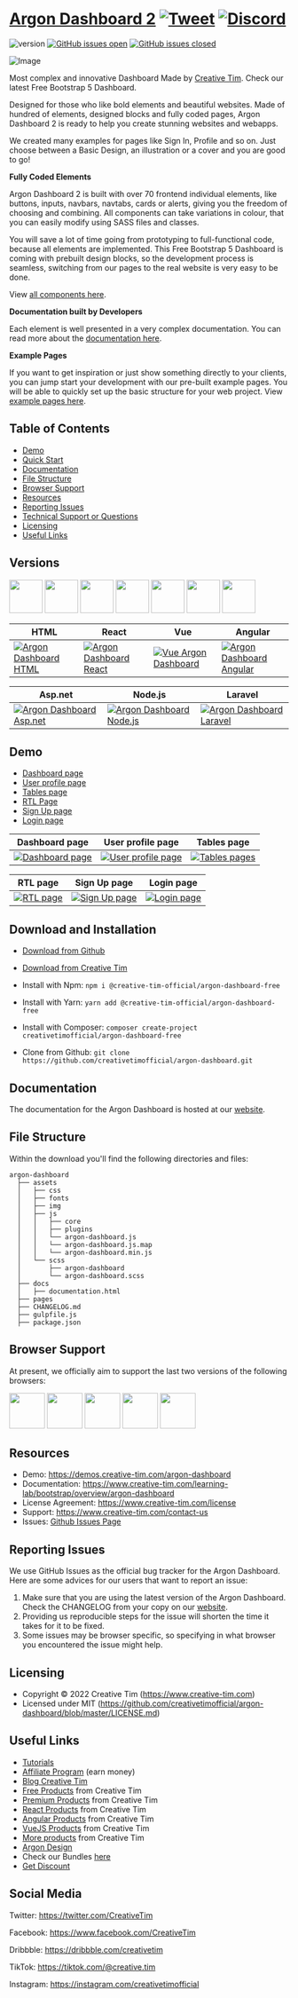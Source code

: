 # [Argon Dashboard 2](http://demos.creative-tim.com/argon-dashboard/pages/dashboard.html?ref=readme-ad2) [![Tweet](https://img.shields.io/twitter/url/http/shields.io.svg?style=social&logo=twitter)](https://twitter.com/intent/tweet?url=https://www.creative-tim.com/product/argon-dashboard&text=Check%20Soft%20UI%20Dashboard%20made%20by%20@CreativeTim%20#webdesign%20#dashboard%20#softdesign%20#html%20https://www.creative-tim.com/product/argon-dashboard) [![Discord](https://badgen.net/badge/icon/discord?icon=discord&label)](https://discord.gg/FhCJCaHdQa)

![version](https://img.shields.io/badge/version-2.0.4-blue.svg) [![GitHub issues open](https://img.shields.io/github/issues/creativetimofficial/argon-dashboard.svg)](https://github.com/creativetimofficial/argon-dashboard/issues?q=is%3Aopen+is%3Aissue) [![GitHub issues closed](https://img.shields.io/github/issues-closed-raw/creativetimofficial/argon-dashboard.svg)](https://github.com/creativetimofficial/argon-dashboard/issues?q=is%3Aissue+is%3Aclosed)

![Image](https://raw.githubusercontent.com/creativetimofficial/public-assets/master/argon-dashboard/argon-dashboard-2.jpg)

Most complex and innovative Dashboard Made by [Creative Tim](https://creative-tim.com/). Check our latest Free Bootstrap 5 Dashboard.

Designed for those who like bold elements and beautiful websites. Made of hundred of elements, designed blocks and fully coded pages, Argon Dashboard 2 is ready to help you create stunning websites and webapps.

We created many examples for pages like Sign In, Profile and so on. Just choose between a Basic Design, an illustration or a cover and you are good to go!

**Fully Coded Elements**

Argon Dashboard 2 is built with over 70 frontend individual elements, like buttons, inputs, navbars, navtabs, cards or alerts, giving you the freedom of choosing and combining. All components can take variations in colour, that you can easily modify using SASS files and classes.

You will save a lot of time going from prototyping to full-functional code, because all elements are implemented.
This Free Bootstrap 5 Dashboard is coming with prebuilt design blocks, so the development process is seamless,
switching from our pages to the real website is very easy to be done.

View [all components here](https://www.creative-tim.com/learning-lab/bootstrap/alerts/argon-dashboard?ref=readme-ad2).

**Documentation built by Developers**

Each element is well presented in a very complex documentation.
You can read more about the <a href="https://www.creative-tim.com/learning-lab/bootstrap/overview/argon-dashboard" target="_blank">documentation here</a>.

**Example Pages**

If you want to get inspiration or just show something directly to your clients,
you can jump start your development with our pre-built example pages. You will be able
to quickly set up the basic structure for your web project.
View <a href="https://demos.creative-tim.com/argon-dashboard/pages/dashboard.html" target="_blank">example pages here</a>.


## Table of Contents

* [Demo](#demo)
* [Quick Start](#quick-start)
* [Documentation](#documentation)
* [File Structure](#file-structure)
* [Browser Support](#browser-support)
* [Resources](#resources)
* [Reporting Issues](#reporting-issues)
* [Technical Support or Questions](#technical-support-or-questions)
* [Licensing](#licensing)
* [Useful Links](#useful-links)



## Versions



[<img src="https://raw.githubusercontent.com/creativetimofficial/public-assets/master/logos/html-logo.jpg" width="60" height="60" />](https://www.creative-tim.com/product/argon-dashboard)
[<img src="https://raw.githubusercontent.com/creativetimofficial/public-assets/master/logos/react-logo.jpg" width="60" height="60" />](https://www.creative-tim.com/product/argon-dashboard-react)
[<img src="https://raw.githubusercontent.com/creativetimofficial/public-assets/master/logos/vue-logo.jpg" width="60" height="60" />](https://www.creative-tim.com/product/vue-argon-dashboard)
[<img src="https://raw.githubusercontent.com/creativetimofficial/public-assets/master/logos/angular-logo.jpg" width="60" height="60" />](https://www.creative-tim.com/product/argon-dashboard-angular)
[<img src="https://raw.githubusercontent.com/creativetimofficial/public-assets/master/logos/aspnet-logo.jpg" width="60" height="60" />](https://www.creative-tim.com/product/argon-dashboard-asp-net)
[<img src="https://raw.githubusercontent.com/creativetimofficial/public-assets/master/logos/nodejs-logo.jpg" width="60" height="60" />](https://www.creative-tim.com/product/argon-dashboard-nodejs)
[<img src="https://raw.githubusercontent.com/creativetimofficial/public-assets/master/logos/laravel_logo.png" width="60" height="60" />](https://www.creative-tim.com/product/argon-dashboard-laravel)



| HTML | React | Vue | Angular |
| --- | --- | --- | --- |
| [![Argon Dashboard HTML](https://raw.githubusercontent.com/creativetimofficial/public-assets/master/argon-dashboard/argon-dashboard.jpg)](https://www.creative-tim.com/product/argon-dashboard) | [![Argon Dashboard React](https://raw.githubusercontent.com/creativetimofficial/public-assets/master/argon-dashboard-react/argon-dashboard-react.jpg)](https://www.creative-tim.com/product/argon-dashboard-react) | [![Vue Argon Dashboard ](https://raw.githubusercontent.com/creativetimofficial/public-assets/master/vue-argon-dashboard/vue-argon-dashboard.jpg)](https://www.creative-tim.com/product/vue-argon-dashboard) | [![Argon Dashboard Angular](https://raw.githubusercontent.com/creativetimofficial/public-assets/master/argon-dashboard-angular/argon-dashboard-angular.jpg)](https://www.creative-tim.com/product/argon-dashboard-angular)

| Asp.net | Node.js | Laravel |
| --- | --- | --- |
| [![Argon Dashboard Asp.net](https://raw.githubusercontent.com/creativetimofficial/public-assets/master/argon-dashboard-aspnet/argon-dashboard-aspnet.jpg)](https://www.creative-tim.com/product/argon-dashboard-asp-net) | [![Argon Dashboard Node.js](https://raw.githubusercontent.com/creativetimofficial/public-assets/master/argon-dashboard-nodejs/argon-dashboard-nodejs.jpg)](https://www.creative-tim.com/product/argon-dashboard-nodejs) | [![Argon Dashboard Laravel](https://raw.githubusercontent.com/creativetimofficial/public-assets/master/argon-dashboard-laravel/argon-dashboard-laravel.jpg)](https://www.creative-tim.com/product/argon-dashboard-laravel) |



## Demo



- [Dashboard page](https://demos.creative-tim.com/argon-dashboard/pages/dashboard)
- [User profile page](https://demos.creative-tim.com/argon-dashboard/pages/profile)
- [Tables page ](https://demos.creative-tim.com/argon-dashboard/pages/tables)
- [RTL Page](https://demos.creative-tim.com/argon-dashboard/pages/rtl)
- [Sign Up page](https://demos.creative-tim.com/argon-dashboard/pages/sign-up)
- [Login page](https://demos.creative-tim.com/argon-dashboard/pages/sign-in)


| Dashboard page | User profile page | Tables page  |
| --- | --- | ---  |
| [![Dashboard page](https://raw.githubusercontent.com/creativetimofficial/public-assets/master/argon-dashboard/dashboard.jpg)](https://demos.creative-tim.com/argon-dashboard/pages/dashboard)  | [![User profile page](https://raw.githubusercontent.com/creativetimofficial/public-assets/master/argon-dashboard/profile.jpg)](https://demos.creative-tim.com/argon-dashboard/pages/profile.html)  | [![Tables pages](https://raw.githubusercontent.com/creativetimofficial/public-assets/master/argon-dashboard/tables.jpg)](https://demos.creative-tim.com/argon-dashboard/pages/tables.html)

| RTL page | Sign Up page | Login page  |
| --- | --- | ---  |
| [![RTL page](https://raw.githubusercontent.com/creativetimofficial/public-assets/master/argon-dashboard/rtl.jpg)](https://demos.creative-tim.com/argon-dashboard/pages/rtl.html)  | [![Sign Up page](https://raw.githubusercontent.com/creativetimofficial/public-assets/master/argon-dashboard/signup.jpg)](https://demos.creative-tim.com/argon-dashboard/pages/sign-up.html)  | [![Login page](https://raw.githubusercontent.com/creativetimofficial/public-assets/master/argon-dashboard/signin.jpg)](https://demos.creative-tim.com/argon-dashboard/pages/sign-in.html)





## Download and Installation

- [Download from Github](https://github.com/creativetimofficial/argon-dashboard/archive/master.zip)
- [Download from Creative Tim](https://www.creative-tim.com/product/argon-dashboard)


- Install with Npm: `npm i @creative-tim-official/argon-dashboard-free`

- Install with Yarn: `yarn add @creative-tim-official/argon-dashboard-free`

- Install with Composer: `composer create-project creativetimofficial/argon-dashboard-free`

- Clone from Github: `git clone https://github.com/creativetimofficial/argon-dashboard.git`


## Documentation

The documentation for the Argon Dashboard is hosted at our [website](https://www.creative-tim.com/learning-lab/bootstrap/overview/argon-dashboard).

## File Structure

Within the download you'll find the following directories and files:

```
argon-dashboard
  ├── assets
  │   ├── css
  │   ├── fonts
  │   ├── img
  │   ├── js
  │   │   ├── core
  │   │   ├── plugins
  │   │   └── argon-dashboard.js
  │   │   └── argon-dashboard.js.map
  │   │   └── argon-dashboard.min.js
  │   └── scss
  │       ├── argon-dashboard
  │       └── argon-dashboard.scss
  ├── docs
  │   ├── documentation.html
  ├── pages
  ├── CHANGELOG.md
  ├── gulpfile.js
  ├── package.json
```

## Browser Support

At present, we officially aim to support the last two versions of the following browsers:

<img src="https://s3.amazonaws.com/creativetim_bucket/github/browser/chrome.png" width="64" height="64"> <img src="https://s3.amazonaws.com/creativetim_bucket/github/browser/firefox.png" width="64" height="64"> <img src="https://s3.amazonaws.com/creativetim_bucket/github/browser/edge.png" width="64" height="64"> <img src="https://s3.amazonaws.com/creativetim_bucket/github/browser/safari.png" width="64" height="64"> <img src="https://s3.amazonaws.com/creativetim_bucket/github/browser/opera.png" width="64" height="64">

## Resources

- Demo: <https://demos.creative-tim.com/argon-dashboard>
- Documentation: <https://www.creative-tim.com/learning-lab/bootstrap/overview/argon-dashboard>
- License Agreement: <https://www.creative-tim.com/license>
- Support: <https://www.creative-tim.com/contact-us>
- Issues: [Github Issues Page](https://github.com/creativetimofficial/argon-dashboard/issues)

## Reporting Issues

We use GitHub Issues as the official bug tracker for the Argon Dashboard. Here are some advices for our users that want to report an issue:

1. Make sure that you are using the latest version of the Argon Dashboard. Check the CHANGELOG from your copy on our [website](https://www.creative-tim.com).
2. Providing us reproducible steps for the issue will shorten the time it takes for it to be fixed.
3. Some issues may be browser specific, so specifying in what browser you encountered the issue might help.

## Licensing


- Copyright &copy; 2022 Creative Tim (https://www.creative-tim.com)
- Licensed under MIT (https://github.com/creativetimofficial/argon-dashboard/blob/master/LICENSE.md)


## Useful Links

- [Tutorials](https://www.youtube.com/channel/UCVyTG4sCw-rOvB9oHkzZD1w)
- [Affiliate Program](https://www.creative-tim.com/affiliates/new?ref=mk-github-readme) (earn money)
- [Blog Creative Tim](http://blog.creative-tim.com/)
- [Free Products](https://www.creative-tim.com/bootstrap-themes/free?ref=mk-github-readme) from Creative Tim
- [Premium Products](https://www.creative-tim.com/bootstrap-themes/premium?ref=mk-github-readme) from Creative Tim
- [React Products](https://www.creative-tim.com/bootstrap-themes/react-themes?ref=mk-github-readme) from Creative Tim
- [Angular Products](https://www.creative-tim.com/bootstrap-themes/angular-themes?ref=mk-github-readme) from Creative Tim
- [VueJS Products](https://www.creative-tim.com/bootstrap-themes/vuejs-themes?ref=mk-github-readme) from Creative Tim
- [More products](https://www.creative-tim.com/bootstrap-themes?ref=mk-github-readme) from Creative Tim
- [Argon Design](https://www.creative-tim.com/design-system/argon)
- Check our Bundles [here](https://www.creative-tim.com/bundles?ref=mk-github-readme)
- [Get Discount](https://www.creative-tim.com/coupon)


## Social Media

Twitter: <https://twitter.com/CreativeTim>

Facebook: <https://www.facebook.com/CreativeTim>

Dribbble: <https://dribbble.com/creativetim>

TikTok: <https://tiktok.com/@creative.tim>

Instagram: <https://instagram.com/creativetimofficial>
